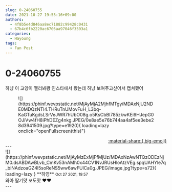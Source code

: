 ```yaml
---
slug: 0-24060755
date: 2021-10-27 19:55:16+09:00
authors:
  - 4f8b5e4d846aa8ec71882c99428c0431
  - 67b4c6fb2220ac6705aa97046f3503a1
categories:
  - Hayoung
tags:
  - Fan Post
---
```


# 0-24060755

<div class="post-container" markdown="1">
<div class="content-container md-sidebar__scrollwrap" markdown="1">

하냥 이 고양이 젤리봐봥 인스타에서 봤는데 하냥 보여주고싶어서 캡쳐했어
<figure markdown="1">
![](https://phinf.wevpstatic.net/MjAyMjA2MjhfMTgy/MDAxNjU2NDE0MDQzNTI4.THRuTnUMovFuH_L3bq-KaGTuKgdsLSrVeJWR7hUbO08g.o5KsCbBl785zkwKEi9HJepG0OJiVw4fH8iPhDEZg4nkg.JPEG/0e8ae5e76b744aa4af5ee3ebe28d3941509.jpg?type=e1920){ loading=lazy onclick="openFullscreen(this)"}
</figure>


</div>
</div>

<div style="text-align: right;" markdown="1">
<a href="https://weverse.io/fromis9/fanpost/0-24060755" style="text-align: right;">:material-share:{.big-emoji}</a>
</div>
---

<div class="comments-container md-sidebar__scrollwrap" markdown="1">
<div class="comment" markdown="1">
<div class='id-container' markdown="1">
![](https://phinf.wevpstatic.net/MjAyMzExMjFfMjUz/MDAxNzAwNTQzODEzNjM0.dsABDAwBLvb_CmKv53nAMh0x44CV1NvJRUsHloAtzVEg.spqUAHYle7q_biNAdzoaGZ4l5soReNS5ww6awFUlCa0g.JPEG/image.jpg?type=s72){ loading=lazy }
**<span class="artist">하영</span>** <small>Oct 27 2021, 19:57</small><br>
</div>
<div class='comment-body' markdown="1">
와아 딸기맛 포도맛 ♥️♥️
</div>
</div>
</div>
---

